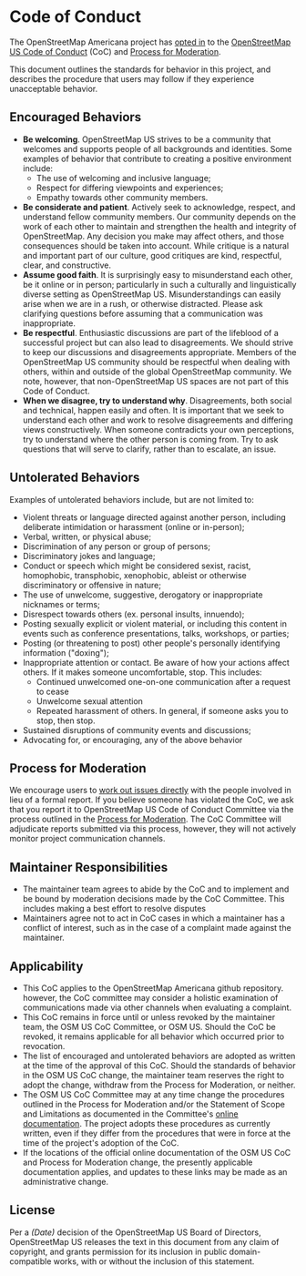 # Code of Conduct

The OpenStreetMap Americana project has [opted in](https://github.com/ZeLonewolf/openstreetmap-americana/pull/489) to the [OpenStreetMap US Code of Conduct](https://wiki.openstreetmap.org/wiki/Foundation/Local_Chapters/United_States/Code_of_Conduct_Committee/OSM_US_Code_of_Conduct) (CoC) and [Process for Moderation](https://wiki.openstreetmap.org/wiki/Foundation/Local_Chapters/United_States/Code_of_Conduct_Committee/ModerationProcess).

This document outlines the standards for behavior in this project, and describes the procedure that users may follow if they experience unacceptable behavior.

## Encouraged Behaviors

- **Be welcoming**. OpenStreetMap US strives to be a community that welcomes and supports people of all backgrounds and identities. Some examples of behavior that contribute to creating a positive environment include:
  - The use of welcoming and inclusive language;
  - Respect for differing viewpoints and experiences;
  - Empathy towards other community members.
- **Be considerate and patient**. Actively seek to acknowledge, respect, and understand fellow community members. Our community depends on the work of each other to maintain and strengthen the health and integrity of OpenStreetMap. Any decision you make may affect others, and those consequences should be taken into account. While critique is a natural and important part of our culture, good critiques are kind, respectful, clear, and constructive.
- **Assume good faith**. It is surprisingly easy to misunderstand each other, be it online or in person; particularly in such a culturally and linguistically diverse setting as OpenStreetMap US. Misunderstandings can easily arise when we are in a rush, or otherwise distracted. Please ask clarifying questions before assuming that a communication was inappropriate.
- **Be respectful**. Enthusiastic discussions are part of the lifeblood of a successful project but can also lead to disagreements. We should strive to keep our discussions and disagreements appropriate. Members of the OpenStreetMap US community should be respectful when dealing with others, within and outside of the global OpenStreetMap community. We note, however, that non-OpenStreetMap US spaces are not part of this Code of Conduct.
- **When we disagree, try to understand why**. Disagreements, both social and technical, happen easily and often. It is important that we seek to understand each other and work to resolve disagreements and differing views constructively. When someone contradicts your own perceptions, try to understand where the other person is coming from. Try to ask questions that will serve to clarify, rather than to escalate, an issue.

## Untolerated Behaviors

Examples of untolerated behaviors include, but are not limited to:

- Violent threats or language directed against another person, including deliberate intimidation or harassment (online or in-person);
- Verbal, written, or physical abuse;
- Discrimination of any person or group of persons;
- Discriminatory jokes and language;
- Conduct or speech which might be considered sexist, racist, homophobic, transphobic, xenophobic, ableist or otherwise discriminatory or offensive in nature;
- The use of unwelcome, suggestive, derogatory or inappropriate nicknames or terms;
- Disrespect towards others (ex. personal insults, innuendo);
- Posting sexually explicit or violent material, or including this content in events such as conference presentations, talks, workshops, or parties;
- Posting (or threatening to post) other people's personally identifying information ("doxing");
- Inappropriate attention or contact. Be aware of how your actions affect others. If it makes someone uncomfortable, stop. This includes:
  - Continued unwelcomed one-on-one communication after a request to cease
  - Unwelcome sexual attention
  - Repeated harassment of others. In general, if someone asks you to stop, then stop.
- Sustained disruptions of community events and discussions;
- Advocating for, or encouraging, any of the above behavior

## Process for Moderation

We encourage users to [work out issues directly](https://wiki.openstreetmap.org/wiki/Foundation/Local_Chapters/United_States/Code_of_Conduct_Committee/OSM_US_Code_of_Conduct#How_to_Handle_a_Complaint) with the people involved in lieu of a formal report.
If you believe someone has violated the CoC, we ask that you report it to OpenStreetMap US Code of Conduct Committee via the process outlined in the [Process for Moderation](https://wiki.openstreetmap.org/wiki/Foundation/Local_Chapters/United_States/Code_of_Conduct_Committee/ModerationProcess). The CoC Committee will adjudicate reports submitted via this process, however, they will not actively monitor project communication channels.

## Maintainer Responsibilities

- The maintainer team agrees to abide by the CoC and to implement and be bound by moderation decisions made by the CoC Committee. This includes making a best effort to resolve disputes
- Maintainers agree not to act in CoC cases in which a maintainer has a conflict of interest, such as in the case of a complaint made against the maintainer.

## Applicability

- This CoC applies to the OpenStreetMap Americana github repository. however, the CoC committee may consider a holistic examination of communications made via other channels when evaluating a complaint.
- This CoC remains in force until or unless revoked by the maintainer team, the OSM US CoC Committee, or OSM US. Should the CoC be revoked, it remains applicable for all behavior which occurred prior to revocation.
- The list of encouraged and untolerated behaviors are adopted as written at the time of the approval of this CoC. Should the standards of behavior in the OSM US CoC change, the maintainer team reserves the right to adopt the change, withdraw from the Process for Moderation, or neither.
- The OSM US CoC Committee may at any time change the procedures outlined in the Process for Moderation and/or the Statement of Scope and Limitations as documented in the Committee's [online documentation](https://wiki.openstreetmap.org/wiki/Foundation/Local_Chapters/United_States/Code_of_Conduct_Committee/OSM_US_Code_of_Conduct). The project adopts these procedures as currently written, even if they differ from the procedures that were in force at the time of the project's adoption of the CoC.
- If the locations of the official online documentation of the OSM US CoC and Process for Moderation change, the presently applicable documentation applies, and updates to these links may be made as an administrative change.

## License

Per a _(Date)_ decision of the OpenStreetMap US Board of Directors, OpenStreetMap US releases the text in this document from any claim of copyright, and grants permission for its inclusion in public domain-compatible works, with or without the inclusion of this statement.
